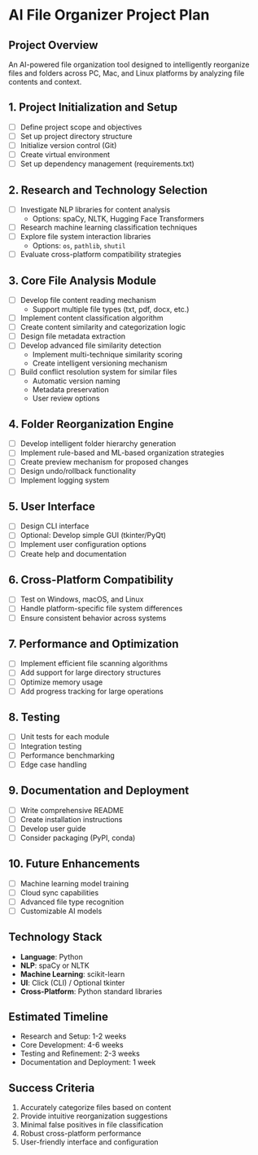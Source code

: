 # AI File Organizer Project Plan

## Project Overview
An AI-powered file organization tool designed to intelligently reorganize files and folders across PC, Mac, and Linux platforms by analyzing file contents and context.

## 1. Project Initialization and Setup
- [ ] Define project scope and objectives
- [ ] Set up project directory structure
- [ ] Initialize version control (Git)
- [ ] Create virtual environment
- [ ] Set up dependency management (requirements.txt)

## 2. Research and Technology Selection
- [ ] Investigate NLP libraries for content analysis
  - Options: spaCy, NLTK, Hugging Face Transformers
- [ ] Research machine learning classification techniques
- [ ] Explore file system interaction libraries
  - Options: `os`, `pathlib`, `shutil`
- [ ] Evaluate cross-platform compatibility strategies

## 3. Core File Analysis Module
- [ ] Develop file content reading mechanism
  - Support multiple file types (txt, pdf, docx, etc.)
- [ ] Implement content classification algorithm
- [ ] Create content similarity and categorization logic
- [ ] Design file metadata extraction
- [ ] Develop advanced file similarity detection
  - Implement multi-technique similarity scoring
  - Create intelligent versioning mechanism
- [ ] Build conflict resolution system for similar files
  - Automatic version naming
  - Metadata preservation
  - User review options

## 4. Folder Reorganization Engine
- [ ] Develop intelligent folder hierarchy generation
- [ ] Implement rule-based and ML-based organization strategies
- [ ] Create preview mechanism for proposed changes
- [ ] Design undo/rollback functionality
- [ ] Implement logging system

## 5. User Interface
- [ ] Design CLI interface
- [ ] Optional: Develop simple GUI (tkinter/PyQt)
- [ ] Implement user configuration options
- [ ] Create help and documentation

## 6. Cross-Platform Compatibility
- [ ] Test on Windows, macOS, and Linux
- [ ] Handle platform-specific file system differences
- [ ] Ensure consistent behavior across systems

## 7. Performance and Optimization
- [ ] Implement efficient file scanning algorithms
- [ ] Add support for large directory structures
- [ ] Optimize memory usage
- [ ] Add progress tracking for large operations

## 8. Testing
- [ ] Unit tests for each module
- [ ] Integration testing
- [ ] Performance benchmarking
- [ ] Edge case handling

## 9. Documentation and Deployment
- [ ] Write comprehensive README
- [ ] Create installation instructions
- [ ] Develop user guide
- [ ] Consider packaging (PyPI, conda)

## 10. Future Enhancements
- [ ] Machine learning model training
- [ ] Cloud sync capabilities
- [ ] Advanced file type recognition
- [ ] Customizable AI models

## Technology Stack
- **Language**: Python
- **NLP**: spaCy or NLTK
- **Machine Learning**: scikit-learn
- **UI**: Click (CLI) / Optional tkinter
- **Cross-Platform**: Python standard libraries

## Estimated Timeline
- Research and Setup: 1-2 weeks
- Core Development: 4-6 weeks
- Testing and Refinement: 2-3 weeks
- Documentation and Deployment: 1 week

## Success Criteria
1. Accurately categorize files based on content
2. Provide intuitive reorganization suggestions
3. Minimal false positives in file classification
4. Robust cross-platform performance
5. User-friendly interface and configuration
